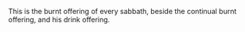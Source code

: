 This is the burnt offering of every sabbath, beside the continual burnt offering, and his drink offering.
